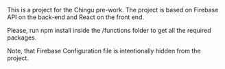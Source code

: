 This is a project for the Chingu pre-work. The project is based on Firebase API on the back-end and React on the front end. 

Please, run npm install inside the /functions folder to get all the required packages.

Note, that Firebase Configuration file is intentionally hidden from the project. 


